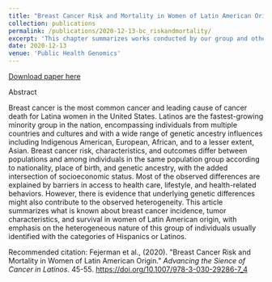 ```yaml
---
title: "Breast Cancer Risk and Mortality in Women of Latin American Origin"
collection: publications
permalink: /publications/2020-12-13-bc_riskandmortality/
excerpt: 'This chapter summarizes works conducted by our group and others on breast cancer risk, characteristics, and survival, in women of Latin American origin, with particular emphasis on observed differences among Latino subgroups.'
date: 2020-12-13
venue: 'Public Health Genomics'
---
```

[Download paper here](http://lizeth-tamayo.github.io/files/Fejerman_bcriskandmortality_advscienceofcancerinlatinos_2020.pdf)

Abstract

Breast cancer is the most common cancer and leading cause of cancer death for Latina women in the United States. Latinos are the fastest-growing minority group in the nation, encompassing individuals from multiple countries and cultures and with a wide range of genetic ancestry influences including Indigenous American, European, African, and to a lesser extent, Asian. Breast cancer risk, characteristics, and outcomes differ between populations and among individuals in the same population group according to nationality, place of birth, and genetic ancestry, with the added intersection of socioeconomic status. Most of the observed differences are explained by barriers in access to health care, lifestyle, and health-related behaviors. However, there is evidence that underlying genetic differences might also contribute to the observed heterogeneity. This article summarizes what is known about breast cancer incidence, tumor characteristics, and survival in women of Latin American origin, with emphasis on the heterogeneous nature of this group of individuals usually identified with the categories of Hispanics or Latinos.


Recommended citation: Fejerman et al., (2020). "Breast Cancer Risk and Mortality in Women of Latin American Origin." <i> Advancing the Sience of Cancer in Latinos</i>. 45-55. https://doi.org/10.1007/978-3-030-29286-7_4
